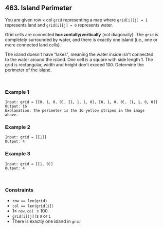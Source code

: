 ## 463. Island Perimeter

You are given $\mathrm{row} \times \mathrm{col}$ `grid` representing a map where `grid[i][j] = 1` represents land and `grid[i][j] = 0` represents water.

Grid cells are connected **horizontally/vertically** (not diagonally). The `grid` is completely surrounded by water, and there is exactly one island (i.e., one or more connected land cells).

The island doesn't have "lakes", meaning the water inside isn't connected to the water around the island. One cell is a square with side length 1. The grid is rectangular, width and height don't exceed 100. Determine the perimeter of the island.

<br>

### Example 1

```
Input: grid = [[0, 1, 0, 0], [1, 1, 1, 0], [0, 1, 0, 0], [1, 1, 0, 0]]
Output: 16
Explanation: The perimeter is the 16 yellow stripes in the image above.
```

### Example 2

```
Input: grid = [[1]]
Output: 4
```

### Example 3

```
Input: grid = [[1, 0]]
Output: 4
```

<br>

### Constraints

- `row == len(grid)`
- `col == len(grid[i])`
- $1 \leqslant$ `row`, `col` $\leqslant 100$
- `grid[i][j]` is `0` or `1`
- There is exactly one island in `grid`
